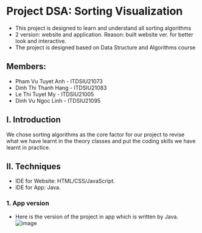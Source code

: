 # Project DSA: Sorting Visualization
- This project is designed to learn and understand all sorting algorithms
- 2 version: website and application. Reason: built website ver. for better look and interactive.
- The project is designed based on Data Structure and Algorithms course

## Members:
- Pham Vu Tuyet Anh - ITDSIU21073
- Dinh Thi Thanh Hang - ITDSIU21083
- Le Thi Tuyet My - ITDSIU21005
- Dinh Vu Ngoc Linh - ITDSIU21095
  
## I. Introduction
We chose sorting algorithms as the core factor for our project to revise what we have learnt in the theory classes and put the coding skills we have learnt in practice.

## II. Techniques
- IDE for Website: HTML/CSS/JavaScript.
- IDE for App: Java.

### 1. App version
- Here is the version of the project in app which is written by Java.
![image](https://github.com/DinhVuNgocLinh/DSA-Project/assets/125757646/ad3dbe72-c51e-476d-a41f-9b6d2f10b68a)

